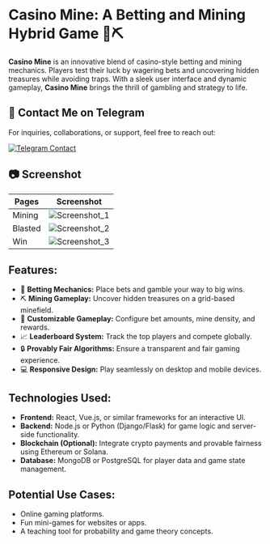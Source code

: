 # Casino Mine: A Betting and Mining Hybrid Game 🎰⛏️

**Casino Mine** is an innovative blend of casino-style betting and mining mechanics. Players test their luck by wagering bets and uncovering hidden treasures while avoiding traps. With a sleek user interface and dynamic gameplay, **Casino Mine** brings the thrill of gambling and strategy to life.

## 📩 Contact Me on Telegram

For inquiries, collaborations, or support, feel free to reach out:

[![Telegram Contact](https://img.shields.io/badge/Telegram-Contact%20Me-blue?logo=telegram&style=for-the-badge)](https://t.me/cashblaze127)

## 📷 **Screenshot**
| **Pages**            | **Screenshot**                                   |
|-------------------------|-------------------------------------------------|
| Mining                 | ![Screenshot_1](https://github.com/user-attachments/assets/cc84fde1-9608-448e-bef9-a769ae4478db) |
| Blasted                | ![Screenshot_2](https://github.com/user-attachments/assets/4ae2a952-6434-47fd-ba91-3e1d30849a46) |
| Win                    | ![Screenshot_3](https://github.com/user-attachments/assets/fd7969f9-b433-44b8-86c1-12ed67b32461) |

## **Features:**

- 🎲 **Betting Mechanics:** Place bets and gamble your way to big wins.
- ⛏️ **Mining Gameplay:** Uncover hidden treasures on a grid-based minefield.
- 🚀 **Customizable Gameplay:** Configure bet amounts, mine density, and rewards.
- 📈 **Leaderboard System:** Track the top players and compete globally.
- 🔒 **Provably Fair Algorithms:** Ensure a transparent and fair gaming experience.
- 💻 **Responsive Design:** Play seamlessly on desktop and mobile devices.

## **Technologies Used:**

- **Frontend:** React, Vue.js, or similar frameworks for an interactive UI.
- **Backend:** Node.js or Python (Django/Flask) for game logic and server-side functionality.
- **Blockchain (Optional):** Integrate crypto payments and provable fairness using Ethereum or Solana.
- **Database:** MongoDB or PostgreSQL for player data and game state management.

## **Potential Use Cases:**

- Online gaming platforms.
- Fun mini-games for websites or apps.
- A teaching tool for probability and game theory concepts.

